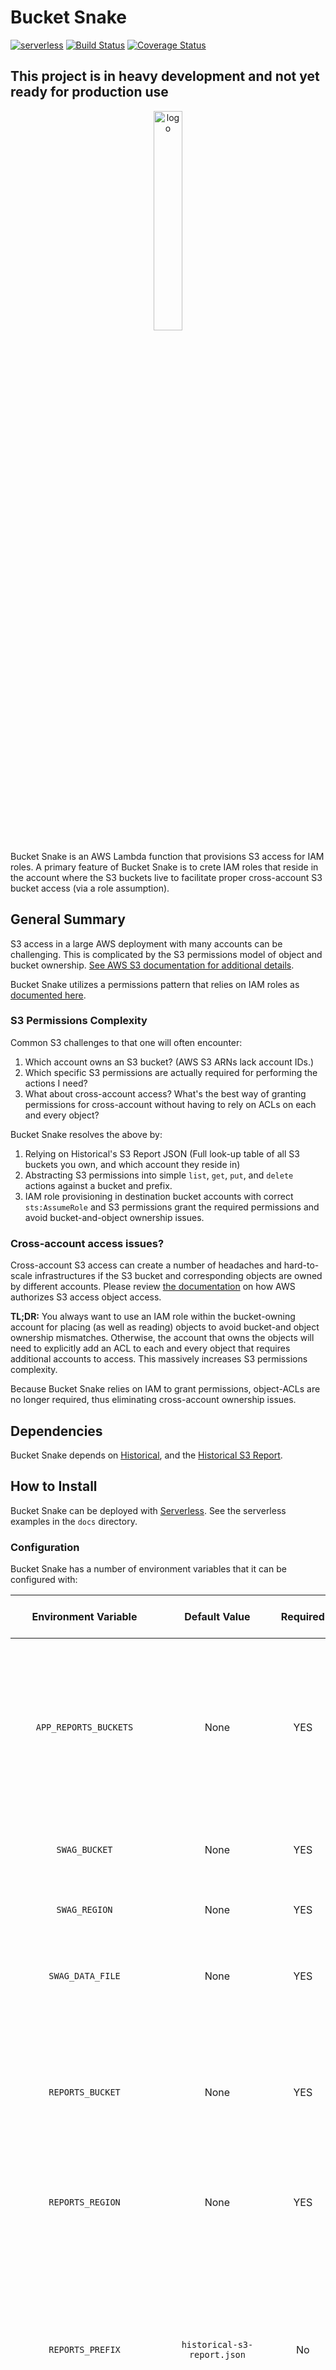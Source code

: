 Bucket Snake
=======================
[![serverless](http://public.serverless.com/badges/v3.svg)](http://www.serverless.com) [![Build Status](https://travis-ci.org/Netflix-Skunkworks/bucketsnake.svg?branch=master)](https://travis-ci.org/Netflix-Skunkworks/bucketsnake) [![Coverage Status](https://coveralls.io/repos/github/Netflix-Skunkworks/bucketsnake/badge.svg)](https://coveralls.io/github/Netflix-Skunkworks/bucketsnake)

## This project is in heavy development and not yet ready for production use

<p align="center"><img src="docs/images/logo.png" alt="logo" width="30%" height="30%" /></p>

Bucket Snake is an AWS Lambda function that provisions S3 access for IAM roles. A primary feature
of Bucket Snake is to crete IAM roles that reside in the account where the S3 buckets live to facilitate 
proper cross-account S3 bucket access (via a role assumption).

General Summary
---------------
S3 access in a large AWS deployment with many accounts can be challenging. This is complicated by the S3 permissions model
of object and bucket ownership. [See AWS S3 documentation for additional details](http://docs.aws.amazon.com/AmazonS3/latest/dev/access-policy-alternatives-guidelines.html).

Bucket Snake utilizes a permissions pattern that relies on IAM roles as [documented here](http://docs.aws.amazon.com/AmazonS3/latest/dev/example-walkthroughs-managing-access-example4.html).

### S3 Permissions Complexity
Common S3 challenges to that one will often encounter:
1. Which account owns an S3 bucket? (AWS S3 ARNs lack account IDs.)
1. Which specific S3 permissions are actually required for performing the actions I need?
1. What about cross-account access? What's the best way of granting permissions for cross-account without
   having to rely on ACLs on each and every object?

Bucket Snake resolves the above by:
1. Relying on Historical's S3 Report JSON (Full look-up table of all S3 buckets you own, and which account they reside in)
1. Abstracting S3 permissions into simple `list`, `get`, `put`, and `delete` actions against a bucket and prefix.
1. IAM role provisioning in destination bucket accounts with correct `sts:AssumeRole` and S3 permissions grant the required
   permissions and avoid bucket-and-object ownership issues.

### Cross-account access issues?
Cross-account S3 access can create a number of headaches and hard-to-scale infrastructures if the S3 bucket and
corresponding objects are owned by different accounts. Please review [the documentation](http://docs.aws.amazon.com/AmazonS3/latest/dev/access-control-auth-workflow-object-operation.html)
on how AWS authorizes S3 access object access.

**TL;DR:** You always want to use an IAM role within the bucket-owning account for placing (as well as reading)
objects to avoid bucket-and object ownership mismatches. Otherwise, the account that owns the objects will need
to explicitly add an ACL to each and every object that requires additional accounts to access. This massively
increases S3 permissions complexity.

Because Bucket Snake relies on IAM to grant permissions, object-ACLs are no longer required, thus eliminating
cross-account ownership issues.

Dependencies
-----------------
Bucket Snake depends on [Historical](https://github.com/Netflix-Skunkworks/historical), and the [Historical S3 Report](https://github.com/Netflix-Skunkworks/historical-reports).


How to Install
----------------------
Bucket Snake can be deployed with [Serverless](https://serverless.com).  See the serverless examples in the `docs` directory.

### Configuration
Bucket Snake has a number of environment variables that it can be configured with:

|      Environment Variable     	|          Default Value          	| Required 	|                                                                                                         Environment-Variable Description                                                                                                         	|                                                                  Example                                              |
|:-----------------------------:	|:-------------------------------:	|:--------:	|:---------------------------------------------------------------------------------------------------------------------------------------------------------------------------------------------------------------------------:	|:----------------------------------------------------------------------------------------------------------------------------------------:	|
| `APP_REPORTS_BUCKETS`         	| None                            	| YES      	| This is a comma-separated list of S3 bucket names which contain the historical S3 report JSON. This is a list to permit applications to use per-region buckets.                                                             	| `"historical-report-bucket-us-east-1,historical-report-bucket-us-west-2,historical-report-bucket-eu-west-1"` (Replace with your buckets) 	|
| `SWAG_BUCKET`                 	| None                            	| YES      	| This is the S3 bucket that contains the [SWAG](https://github.com/Netflix-Skunkworks/https://github.com/Netflix-Skunkworks/swag-api) data set.                                                                              	| `swag-data-set-bucket-here`                                                                                                              	|
| `SWAG_REGION`                 	| None                            	| YES      	| The region for where the SWAG bucket  lives.                                                                                                                                                                                	| `us-east-1` (Replace with your SWAG bucket region)                                                                                       	|
| `SWAG_DATA_FILE`              	| None                            	| YES      	| The prefix to where the accounts JSON lives in the SWAG bucket.                                                                                                                                                             	| `v2/accounts.json`  (Replace with your prefix)                                                                                           	|
| `REPORTS_BUCKET`              	| None                            	| YES      	| The S3 bucket that contains the Historical S3 report JSON that Bucket  Snake will use. This is just 1 bucket vs. a list for what is granted to the application.                                                             	| `"historical-report-bucket-us-east-1"` (Replace with your bucket)                                                                        	|
| `REPORTS_REGION`              	| None                            	| YES      	| The region of the S3 bucket that contains the historical report.                                                                                                                                                            	| `us-east-1` (Replace with your Historical report bucket region)                                                                          	|
| `REPORTS_PREFIX`              	| `historical-s3-report.json`     	| No       	| The prefix for the S3 report JSON.  This prefix needs to point to a historical report that only has the bucket region and account ID. See the Historical-Reports examples on generating a "lite" version  of the S3 report. 	| See Default                                                                                                                              	|
| `BLACKLISTED_SOURCE_ACCOUNTS` 	| None                            	| No       	| A comma-separated list of AWS 12-digit account IDs for where source IAM roles are not permitted to use Bucket Snake for S3 access. Bucket Snake will not operate for source application IAM roles in these accounts.        	| `"0123456678910,012345678911"` (Replace with your account IDs)                                                                           	|
| `BLACKLISTED_BUCKET_ACCOUNTS` 	| None                            	| No       	| A comma-separated list of AWS 12-digit account IDs for accounts that Bucket Snake should not grant S3 access. I.e. a bucket in an account that is protected, and Bucket Snake should not be granting access to.             	| `"0123456678910,012345678911"` (Replace with your account IDs)                                                                           	|
| `BUCKET_SNAKE_POLICY_NAME`    	| `BucketSnake`                   	| No       	| The IAM policy name on the IAM role that grants S3 access.                                                                                                                                                                  	| See Default                                                                                                                              	|
| `STS_POLICY_NAME`             	| `BucketSnakeAssumeRole`         	| No       	| The IAM policy name on the source IAM role that grants `sts:AssumeRole` permissions to the destination AWS account S3 roles.                                                                                                	| See Default                                                                                                                              	|
| `DEST_ROLE_DESCRIPTION`       	| `Bucket Snake provisioned role` 	| No       	| The description to the destination S3 IAM roles provisioned by Bucket Snake.                                                                                                                                                	| See Default                                                                                                                              	|
| `BUCKET_SNAKE_ROLE`           	| `BucketSnake`                   	| No       	| The name of the IAM role that Bucket Snake needs to assume into to perform destination AWS account activities.                                                                                                              	| See Default                                                                                                                              	|
| `BUCKET_SNAKE_SESSION_NAME`   	| `BucketSnake`                    	| No       	| The name of the STS session name that Bucket Snake will use when it assumes to the destination AWS account IAM roles.                                                                                                       	| See Default                                                                                                                              	|
| `IAM_REGION`                  	| `us-east-1`                     	| No       	| The AWS region for where IAM API commands are sent.                                                                                                                                                                         	| See Default                                                                                                                              	|


How to Trigger
---------------
Bucket Snake is triggered from a lambda invocation with a payload that looks like so:

    {
        "role_name": "AppSourceIamRole",
        "app_name": "nameOfAppWithSourceIAMRole",
        "account_number": "The12digitAWSAccountIDWhereTheAppSourceIAMRoleLives",
        "buckets": {
            "name-of-s3-bucket": [
                {
                    "prefix": "*",
                    "perms": [
                        "list"
                    ]
                },
                {
                    "prefix": "some/prefix/here",
                    "perms": [
                        "get",
                        "put",
                        "delete"
                    ]
                }
            ]
            "another-s3-bucket": [
                "perms": [
                    "get"
                ],
                "prefix: "*"
            ],
            "and-another-s3-bucket": [
                "perms": [
                    "put"
                ],
                "prefix": "some/drop/location"
            ],
            ...
        }
    }

## What does this do exactly?
Bucket Snake would receive the JSON from the lambda invocation, and from that, would:
1. Verify that the source IAM exists
1. Verify that the buckets exist, and are not exempted buckets (more on this in the configuration section)
1. Determine which S3 buckets are in the same account as the source application, and which are not
1. For buckets in the same account, Bucket Snake will add in the proper S3 permissions to the source app IAM role
1. For buckets that are not in the same account, Bucket Snake will create IAM roles in the destination accounts
   with access to the respective buckets (IAM role name is: `AppName-12DigitSourceAccountNumber`). This role will
   have a trust policy that allows the source application `sts:AssumeRole` access to it.
1. If applicable, a policy will be added to the source IAM role to grant `sts:AssumeRole` access to those destination
   IAM roles
1. And lastly, Bucket Snake will grant access to the Historical S3 report's JSON file so that application knows 
   which S3 buckets require the role assumption for access.

## How does my application make use of this?
At present no "Bucket Snake aware" client library exists. We are currently in the process of developing one for Python
and Java.

This client would work by fetching the Historical S3 JSON (access granted by Bucket Snake), and then from there,
before the client would perform the S3 operation, it would check if the S3 bucket is in the same account (this information
lives in the Historical report). If it's in the same account, then the client directly access the bucket with the on-instance
IAM credentials. If it's in a different account, the client would first assume to the destination role (named `AppName-12DigitSourceAccountNumber`),
cache the credentials for future use (re-assume when expired), and then use those assumed credentials to access the S3 bucket.

